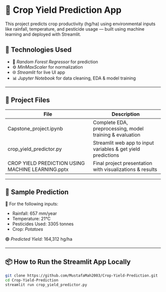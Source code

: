 # 🌾 Crop Yield Prediction App
This project predicts crop productivity (hg/ha) using environmental inputs like rainfall, temperature, and pesticide usage — built using machine learning and deployed with Streamlit.

## 🔧 Technologies Used

- 🧠 *Random Forest Regressor* for prediction
- ⚙️ *MinMaxScaler* for normalization
- 🌐 *Streamlit* for live UI app
- 📊 *Jupyter Notebook* for data cleaning, EDA & model training
---

## 📁 Project Files

| File | Description |
|------|-------------|
| Capstone_project.ipynb | Complete EDA, preprocessing, model training & evaluation |
| crop_yield_predictor.py | Streamlit web app to input variables & get yield predictions |
| CROP YIELD PREDICTION USING MACHINE LEARNING.pptx | Final project presentation with visualizations & results |

---
## 🚀 Sample Prediction

📌 For the following inputs:
- Rainfall: 657 mm/year  
- Temperature: 21°C  
- Pesticides Used: 3305 tonnes  
- Crop: *Potatoes*

🟢 *Predicted Yield:* 164,312 hg/ha

---

## 📦 How to Run the Streamlit App Locally
```bash
git clone https://github.com/MustafaMah2003/Crop-Yield-Prediction.git
cd Crop-Yield-Prediction
streamlit run crop_yield_predictor.py
